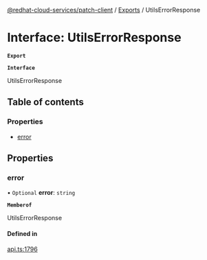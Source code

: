 [@redhat-cloud-services/patch-client](../README.md) / [Exports](../modules.md) / UtilsErrorResponse

# Interface: UtilsErrorResponse

**`Export`**

**`Interface`**

UtilsErrorResponse

## Table of contents

### Properties

- [error](UtilsErrorResponse.md#error)

## Properties

### error

• `Optional` **error**: `string`

**`Memberof`**

UtilsErrorResponse

#### Defined in

[api.ts:1796](https://github.com/RedHatInsights/javascript-clients/blob/master/packages/patch/api.ts#L1796)
